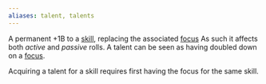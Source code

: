 ```yaml
---
aliases: talent, talents
---
```

   
A permanent +1B to a [skill](/not_created.md), replacing the associated [focus](../Character%20Options/Foci.md) As such it affects both _active_ and _passive_ rolls. A talent can be seen as having doubled down on a [focus](../Character%20Options/Foci.md).   
   
Acquiring a talent for a skill requires first having the focus for the same skill.